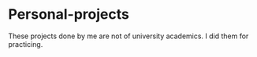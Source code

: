 # Personal-projects
These projects done by me are not of university academics. I did them for practicing.
